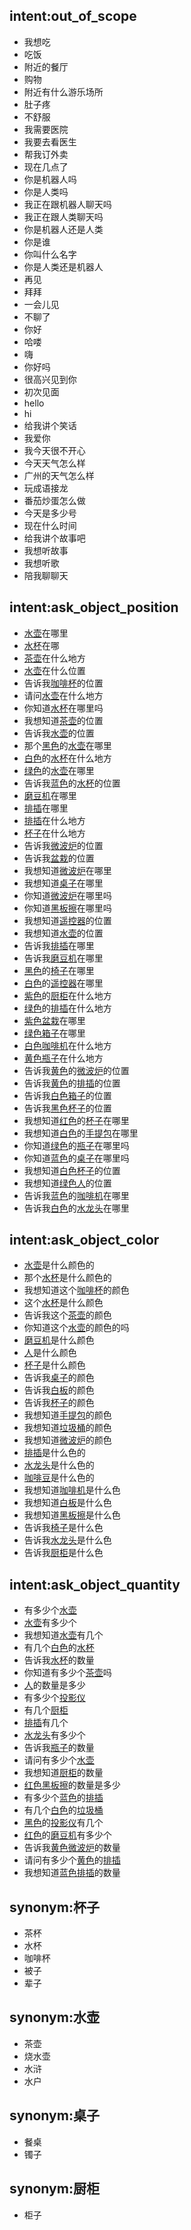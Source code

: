 ## intent:out_of_scope
- 我想吃
- 吃饭
- 附近的餐厅
- 购物
- 附近有什么游乐场所
- 肚子疼
- 不舒服
- 我需要医院
- 我要去看医生
- 帮我订外卖
- 现在几点了
- 你是机器人吗
- 你是人类吗
- 我正在跟机器人聊天吗
- 我正在跟人类聊天吗
- 你是机器人还是人类
- 你是谁
- 你叫什么名字
- 你是人类还是机器人
- 再见
- 拜拜
- 一会儿见
- 不聊了
- 你好
- 哈喽
- 嗨
- 你好吗
- 很高兴见到你
- 初次见面
- hello
- hi
- 给我讲个笑话
- 我爱你
- 我今天很不开心
- 今天天气怎么样
- 广州的天气怎么样
- 玩成语接龙
- 番茄炒蛋怎么做
- 今天是多少号
- 现在什么时间
- 给我讲个故事吧
- 我想听故事
- 我想听歌
- 陪我聊聊天

## intent:ask_object_position
- [水壶](object)在哪里
- [水杯](object)在哪
- [茶壶](object)在什么地方
- [水壶](object)在什么位置
- 告诉我[咖啡杯](object)的位置
- 请问[水壶](object)在什么地方
- 你知道[水杯](object)在哪里吗
- 我想知道[茶壶](object)的位置
- 告诉我[水壶](object)的位置
- 那个[黑色](color)的[水壶](object)在哪里
- [白色](color)的[水杯](object)在什么地方
- [绿色](color)的[水壶](object)在哪里
- 告诉我[蓝色](color)的[水杯](object)的位置
- [磨豆机](object)在哪里
- [排插](object)在哪里
- [排插](object)在什么地方
- [杯子](object)在什么地方
- 告诉我[微波炉](object)的位置
- 告诉我[盆栽](object)的位置
- 我想知道[微波炉](object)在哪里
- 我想知道[桌子](object)在哪里
- 你知道[微波炉](object)在哪里吗
- 你知道[黑板擦](object)在哪里吗
- 我想知道[遥控器](object)的位置
- 我想知道[水壶](object)的位置
- 告诉我[排插](object)在哪里
- 告诉我[磨豆机](object)在哪里
- [黑色](color)的[椅子](object)在哪里
- [白色](color)的[遥控器](object)在哪里
- [紫色](color)的[厨柜](object)在什么地方
- [绿色](color)的[排插](object)在什么地方
- [紫色](color)[盆栽](object)在哪里
- [绿色](color)[箱子](object)在哪里
- [白色](color)[咖啡机](object)在什么地方
- [黄色](color)[瓶子](object)在什么地方
- 告诉我[黄色](color)的[微波炉](object)的位置
- 告诉我[黄色](color)的[排插](object)的位置
- 告诉我[白色](color)[箱子](object)的位置
- 告诉我[黑色](color)[杯子](object)的位置
- 我想知道[红色](color)的[杯子](object)在哪里
- 我想知道[白色](color)的[手提包](object)在哪里
- 你知道[绿色](color)的[瓶子](object)在哪里吗
- 你知道[蓝色](color)的[桌子](object)在哪里吗
- 我想知道[白色](color)[杯子](object)的位置
- 我想知道[绿色](color)[人](object)的位置
- 告诉我[蓝色](color)的[咖啡机](object)在哪里
- 告诉我[白色](color)的[水龙头](object)在哪里

## intent:ask_object_color
- [水壶](object)是什么颜色的
- 那个[水杯](object)是什么颜色的
- 我想知道这个[咖啡杯](object)的颜色
- 这个[水杯](object)是什么颜色
- 告诉我这个[茶壶](object)的颜色
- 你知道这个[水壶](object)的颜色的吗
- [磨豆机](object)是什么颜色
- [人](object)是什么颜色
- [杯子](object)是什么颜色
- 告诉我[桌子](object)的颜色
- 告诉我[白板](object)的颜色
- 告诉我[杯子](object)的颜色
- 我想知道[手提包](object)的颜色
- 我想知道[垃圾桶](object)的颜色
- 我想知道[微波炉](object)的颜色
- [排插](object)是什么色的
- [水龙头](object)是什么色的
- [咖啡豆](object)是什么色的
- 我想知道[咖啡机](object)是什么色
- 我想知道[白板](object)是什么色
- 我想知道[黑板擦](object)是什么色
- 告诉我[椅子](object)是什么色
- 告诉我[水龙头](object)是什么色
- 告诉我[厨柜](object)是什么色

## intent:ask_object_quantity
- 有多少个[水壶](object)
- [水壶](object)有多少个
- 我想知道[水壶](object)有几个
- 有几个[白色](color)的[水杯](object)
- 告诉我[水杯](object)的数量
- 你知道有多少个[茶壶](object)吗
- [人](object)的数量是多少
- 有多少个[投影仪](object)
- 有几个[厨柜](object)
- [排插](object)有几个
- [水龙头](object)有多少个
- 告诉我[瓶子](object)的数量
- 请问有多少个[水壶](object)
- 我想知道[厨柜](object)的数量
- [红色](color)[黑板擦](object)的数量是多少
- 有多少个[蓝色](color)的[排插](object)
- 有几个[白色](color)的[垃圾桶](object)
- [黑色](color)的[投影仪](object)有几个
- [红色](color)的[磨豆机](object)有多少个
- 告诉我[黄色](color)[微波炉](object)的数量
- 请问有多少个[黄色](color)的[排插](object)
- 我想知道[蓝色](color)[排插](object)的数量

## synonym:杯子
- 茶杯
- 水杯
- 咖啡杯
- 被子
- 辈子

## synonym:水壶
- 茶壶
- 烧水壶
- 水浒
- 水户

## synonym:桌子
- 餐桌
- 镯子

## synonym:厨柜
- 柜子